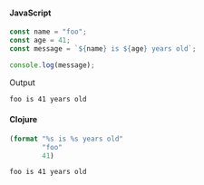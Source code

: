 #### JavaScript

```js
const name = "foo";
const age = 41;
const message = `${name} is ${age} years old`;

console.log(message);
```

Output

```bash
foo is 41 years old
```

#### Clojure

```clojure
(format "%s is %s years old"
        "foo"
        41)
```

```bash
foo is 41 years old
```
